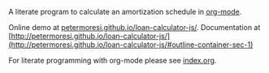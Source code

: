 A literate program to calculate an amortization schedule in [org-mode](http://org-mode.org).

Online demo at [petermoresi.github.io/loan-calculator-js/](http://petermoresi.github.io/loan-calculator-js/#outline-container-sec-5). Documentation at [http://petermoresi.github.io/loan-calculator-js/](http://petermoresi.github.io/loan-calculator-js/#outline-container-sec-1)

For literate programming with org-mode please see [index.org](./index.org). 
